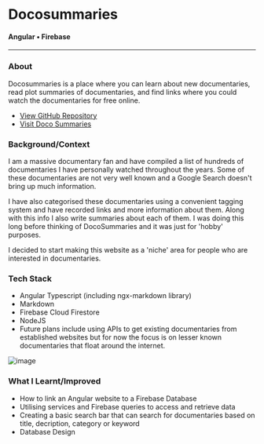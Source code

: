 # Docosummaries
#### Angular • Firebase
<hr>

### **About**

<div class="pb-3"></div>

Docosummaries is a place where you can learn about new documentaries, read plot summaries of documentaries, and find links where you could watch the documentaries for free online.
  
<div class="pb-3"></div>

* <a class="cyanLink" href="https://github.com/vondreii/docusummaries">View GitHub Repository</a>
* <a class="cyanLink" href="https://docosummaries.com">Visit Doco Summaries</a>
  
<div class="pb-3"></div>

### **Background/Context**

<div class="pb-3"></div>

I am a massive documentary fan and have compiled a list of hundreds of documentaries I have personally watched throughout the years. Some of these documentaries are not very well known and a Google Search doesn't bring up much information. 

<div class="pb-3"></div>

I have also categorised these documentaries using a convenient tagging system and have recorded links and more information about them. Along with this info I also write summaries about each of them. I was doing this long before thinking of DocoSummaries and it was just for 'hobby' purposes.

<div class="pb-3"></div>

I decided to start making this website as a 'niche' area for people who are interested in documentaries. 

<div class="pb-3"></div>

### **Tech Stack**

<div class="pb-3"></div>

* Angular Typescript (including ngx-markdown library)
* Markdown
* Firebase Cloud Firestore
* NodeJS
* Future plans include using APIs to get existing documentaries from established websites but for now the focus is on lesser known documentaries that float around the internet.

<div class="pb-3"></div>

<!-- ----------- Image ----------- --> 
<div class="image-container">
	<img src="./assets/portfolio/images/docosummaries/1.jpg" loading="lazy" alt="image" class="image-75">
</div>
<!-- ----------------------------- -->

<div class="pb-3"></div>

### **What I Learnt/Improved**

<div class="pb-3"></div>

* How to link an Angular website to a Firebase Database 
* Utilising services and Firebase queries to access and retrieve data
* Creating a basic search bar that can search for documentaries based on title, decription, category or keyword
* Database Design 

<div class="pb-3"></div>